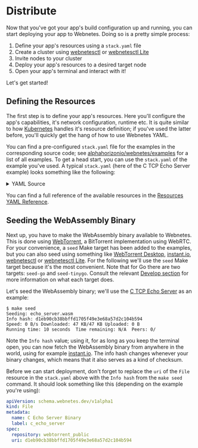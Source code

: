 # Distribute

Now that you've got your app's build configuration up and running, you can start deploying your app to Webnetes. Doing so is a pretty simple process:

1. Define your app's resources using a `stack.yaml` file
2. Create a cluster using [webnetesctl](https://webnetes.dev/) or [webnetesctl Lite](https://lite.webnetes.dev/)
3. Invite nodes to your cluster
4. Deploy your app's resources to a desired target node
5. Open your app's terminal and interact with it!

Let's get started!

## Defining the Resources

The first step is to define your app's resources. Here you'll configure the app's capabilities, it's network configuration, runtime etc. It is quite similar to how [Kubernetes](https://kubernetes.io/) handles it's resource definition; if you've used the latter before, you'll quickly get the hang of how to use Webnetes YAML.

You can find a pre-configured `stack.yaml` file for the examples in the corresponding source code; see [alphahorizonio/webnetes/examples](https://github.com/alphahorizonio/webnetes/tree/main/examples) for a list of all examples. To get a head start, you can use the `stack.yaml` of the example you've used. A typical `stack.yaml` (here of the C TCP Echo Server example) looks something like the following:

<details>
	<summary>YAML Source</summary>

```yaml
apiVersion: schema.webnetes.dev/v1alpha1
kind: Runtime
metadata:
  name: Generic WASI
  label: wasi_generic
spec: {}
---
apiVersion: schema.webnetes.dev/v1alpha1
kind: Capability
metadata:
  name: Creating a socket
  label: net_socket
spec: {}
---
apiVersion: schema.webnetes.dev/v1alpha1
kind: Capability
metadata:
  name: Sending over a socket
  label: net_send
spec: {}
---
apiVersion: schema.webnetes.dev/v1alpha1
kind: Capability
metadata:
  name: Receiving from a socket
  label: net_receive
spec: {}
---
apiVersion: schema.webnetes.dev/v1alpha1
kind: Capability
metadata:
  name: Binding an alias to a socket
  label: net_bind
spec: {}
---
apiVersion: schema.webnetes.dev/v1alpha1
kind: Capability
metadata:
  name: Listen on a socket
  label: net_listen
spec: {}
---
apiVersion: schema.webnetes.dev/v1alpha1
kind: Capability
metadata:
  name: Accept on a socket
  label: net_accept
spec: {}
---
apiVersion: schema.webnetes.dev/v1alpha1
kind: Processor
metadata:
  name: Felix's iPhone
  label: felixs_iphone
spec:
  runtimes:
    - wasi_generic
  capabilities:
    - net_socket
    - net_send
    - net_receive
    - net_bind
    - net_listen
    - net_accept
---
apiVersion: schema.webnetes.dev/v1alpha1
kind: Signaler
metadata:
  name: Public unisockets Signaling Server
  label: unisockets_public
spec:
  urls:
    - wss://signaler.webnetes.dev
  retryAfter: 1000
---
apiVersion: schema.webnetes.dev/v1alpha1
kind: StunServer
metadata:
  name: Google STUN Server
  label: google
spec:
  urls:
    - stun:stun.l.google.com:19302
---
apiVersion: schema.webnetes.dev/v1alpha1
kind: StunServer
metadata:
  name: Twillio STUN Server
  label: twillio
spec:
  urls:
    - stun:global.stun.twilio.com:3478?transport=udp
---
apiVersion: schema.webnetes.dev/v1alpha1
kind: TurnServer
metadata:
  name: Twillio TURN Server (UDP)
  label: twillio_udp
spec:
  urls:
    - turn:global.turn.twilio.com:3478?transport=tcp
  username: f4b4035eaa76f4a55de5f4351567653ee4ff6fa97b50b6b334fcc1be9c27212d
  credential: w1uxM55V9yVoqyVFjt+mxDBV0F87AUCemaYVQGxsPLw=
---
apiVersion: schema.webnetes.dev/v1alpha1
kind: TurnServer
metadata:
  name: Twillio TURN Server (TCP)
  label: twillio_tcp
spec:
  urls:
    - turn:global.turn.twilio.com:3478?transport=tcp
  username: f4b4035eaa76f4a55de5f4351567653ee4ff6fa97b50b6b334fcc1be9c27212d
  credential: w1uxM55V9yVoqyVFjt+mxDBV0F87AUCemaYVQGxsPLw=
---
apiVersion: schema.webnetes.dev/v1alpha1
kind: TurnServer
metadata:
  name: Twillio TURN Server Fallback (TCP)
  label: twillio_tcp_fallback
spec:
  urls:
    - turn:global.turn.twilio.com:443?transport=tcp
  username: f4b4035eaa76f4a55de5f4351567653ee4ff6fa97b50b6b334fcc1be9c27212d
  credential: w1uxM55V9yVoqyVFjt+mxDBV0F87AUCemaYVQGxsPLw=
---
apiVersion: schema.webnetes.dev/v1alpha1
kind: Network
metadata:
  name: Public unisockets network
  label: unisockets_public
spec:
  signaler: unisockets_public
  stunServers:
    - google
    - twillio
  turnServers:
    - twillio_udp
    - twillio_tcp
    - twillio_tcp_fallback
---
apiVersion: schema.webnetes.dev/v1alpha1
kind: NetworkInterface
metadata:
  name: C Echo Network
  label: c_echo_network
spec:
  network: unisockets_public
  prefix: 127.19.0
---
apiVersion: schema.webnetes.dev/v1alpha1
kind: Tracker
metadata:
  name: OpenWebTorrent
  label: openwebtorrent
spec:
  urls:
    - wss://tracker.openwebtorrent.com
---
apiVersion: schema.webnetes.dev/v1alpha1
kind: Tracker
metadata:
  name: Fastcast
  label: fastcast
spec:
  urls:
    - wss://tracker.fastcast.nz
---
apiVersion: schema.webnetes.dev/v1alpha1
kind: Repository
metadata:
  name: Public WebTorrent
  label: webtorrent_public
spec:
  trackers:
    - openwebtorrent
    - fastcast
  stunServers:
    - google
    - twillio
  turnServers:
    - twillio_udp
    - twillio_tcp
    - twillio_tcp_fallback
---
apiVersion: schema.webnetes.dev/v1alpha1
kind: File
metadata:
  name: C Echo Server Binary
  label: c_echo_server
spec:
  repository: webtorrent_public
  uri: d1eb90cb38bbffd1705f49e3e68a57d2c104b594
---
apiVersion: schema.webnetes.dev/v1alpha1
kind: Arguments
metadata:
  name: C Echo Server Configuration
  label: c_echo_server
spec:
  argv:
    - -l
    - 127.0.0.1
    - -p
    - 1234
---
apiVersion: schema.webnetes.dev/v1alpha1
kind: Workload
metadata:
  name: C Echo Server
  label: c_echo_server
spec:
  file: c_echo_server
  runtime: wasi_generic
  capabilities:
    - net_socket
    - net_send
    - net_receive
    - net_bind
    - net_listen
    - net_accept
  networkInterface: c_echo_network
  arguments: c_echo_server
  terminalLabel: c_echo_server
  terminalHostNodeId: localhost
```

</details>

You can find a full reference of the available resources in the [Resources YAML Reference](../reference/resources-yaml.md).

## Seeding the WebAssembly Binary

Next up, you have to make the WebAssembly binary available to Webnetes. This is done using [WebTorrent](https://webtorrent.io/), a BitTorrent implementation using WebRTC. For your convenience, a `seed` Make target has been added to the examples, but you can also seed using something like [WebTorrent Desktop](https://webtorrent.io/desktop/), [instant.io](https://instant.io/), [webnetesctl](https://webnetes.dev/) or [webnetesctl Lite](https://lite.webnetes.dev/). For the following we'll use the `seed` Make target because it's the most convenient. Note that for Go there are two targets: `seed-go` and `seed-tinygo`. Consult the relevant [Develop section](./develop/go.md) for more information on what each target does.

Let's seed the WebAssembly binary; we'll use the [C TCP Echo Server](./develop/c.md#tcp-echo-server) as an example:

```shell
$ make seed
Seeding: echo_server.wasm
Info hash: d1eb90cb38bbffd1705f49e3e68a57d2c104b594
Speed: 0 B/s Downloaded: 47 KB/47 KB Uploaded: 0 B
Running time: 10 seconds  Time remaining: N/A  Peers: 0/
```

Note the `Info hash` value; using it, for as long as you keep the terminal open, you can now fetch the WebAssembly binary from anywhere in the world, using for example [instant.io](https://instant.io/). The info hash changes whenever your binary changes, which means that it also serves as a kind of checksum.

Before we can start deployment, don't forget to replace the `uri` of the `File` resource in the `stack.yaml` above with the `Info hash` from the `make seed` command. It should look something like this (depending on the example you're using):

```yaml
apiVersion: schema.webnetes.dev/v1alpha1
kind: File
metadata:
  name: C Echo Server Binary
  label: c_echo_server
spec:
  repository: webtorrent_public
  uri: d1eb90cb38bbffd1705f49e3e68a57d2c104b594
```
